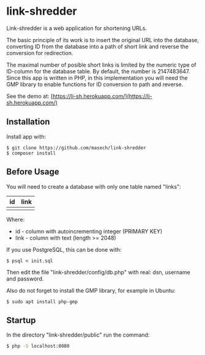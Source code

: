 # link-shredder

Link-shredder is a web application for shortening URLs.

The basic principle of its work is to insert the original URL into the database, converting ID from the database into a path of short link and reverse the conversion for redirection.

The maximal number of posible short links is limited by the numeric type of ID-column for the database table. By default, the number is 2147483647. Since this app is written in PHP, in this implementation you will need the GMP library to enable functions for ID conversion to path and reverse.

See the demo at: [https://li-sh.herokuapp.com/](https://li-sh.herokuapp.com/)

## Installation

Install app with:

```
$ git clone https://github.com/masech/link-shredder
$ composer install
```

## Before Usage

You will need to create a database with only one table named "links":

| id | link |
|----|------|
|    |      |

Where:
- id   - column with autoincrementing integer (PRIMARY KEY)
- link - column with text (length >= 2048)

If you use PostgreSQL, this can be done with:

```
$ psql < init.sql
```

Then edit the file "link-shredder/config/db.php" with real: dsn, username and password.

Also do not forget to install the GMP library, for example in Ubuntu:

```
$ sudo apt install php-gmp
```

## Startup

In the directory "link-shredder/public" run the command:

```bash
$ php -S localhost:8080
```
